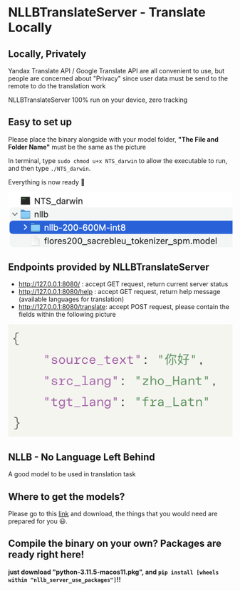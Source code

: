 # NLLBTranslateServer - Translate Locally

## Locally, Privately
Yandax Translate API / Google Translate API are all convenient to use, but people are concerned about "Privacy" since user data must be send to the remote to do the translation work

NLLBTranslateServer 100% run on your device, zero tracking

## Easy to set up
Please place the binary alongside with your model folder, **"The File and Folder Name"** must be the same as the picture 

In terminal, type `sudo chmod u+x NTS_darwin` to allow the executable to run, and then type `./NTS_darwin`. 

Everything is now ready 🌟

![](https://github.com/willweimike/NLLBTranslateServer/blob/main/assets/Demo.png)

## Endpoints provided by NLLBTranslateServer
- http://127.0.0.1:8080/ : accept GET request, return current server status
- http://127.0.0.1:8080/help : accept GET request, return help message (available languages for translation)
- http://127.0.0.1:8080/translate: accept POST request, please contain the fields within the following picture

![](https://github.com/willweimike/NLLBTranslateServer/blob/main/assets/Demo2.png)

## NLLB - No Language Left Behind
A good model to be used in translation task

## Where to get the models?
Please go to this [link](https://huggingface.co/mikeforai/NLLB-200-Models-Collections) and download, the things that you would need are prepared for you 😃.

## Compile the binary on your own? Packages are ready right here!
**just download "python-3.11.5-macos11.pkg", and `pip install [wheels within "nllb_server_use_packages"]`!!**

